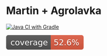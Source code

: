 # Martin + Agrolavka

[![Java CI with Gradle](https://github.com/alexandr-omeluaniuk/agrolavka/actions/workflows/gradle.yml/badge.svg?branch=master)](https://github.com/alexandr-omeluaniuk/agrolavka/actions/workflows/gradle.yml)

![Coverage](.github/badges/jacoco.svg)
